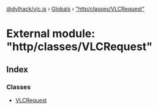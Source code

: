 [@dylhack/vlc.js](../README.md) › [Globals](../globals.md) › ["http/classes/VLCRequest"](_http_classes_vlcrequest_.md)

# External module: "http/classes/VLCRequest"

## Index

### Classes

* [VLCRequest](../classes/_http_classes_vlcrequest_.vlcrequest.md)

